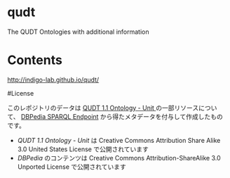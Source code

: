 # qudt
The QUDT Ontologies with additional information

# Contents

http://indigo-lab.github.io/qudt/

#License

このレポジトリのデータは [QUDT 1.1 Ontology - Unit ](http://qudt.org/1.1/vocab/unit) の一部リソースについて、
[DBPedia SPARQL Endpoint](http://dbpedia.org/snorql/) から得たメタデータを付与して作成したものです。

* *QUDT 1.1 Ontology - Unit* は Creative Commons Attribution Share Alike 3.0 United States License で公開されています
* *DBPedia* のコンテンツは  Creative Commons Attribution-ShareAlike 3.0 Unported License で公開されています